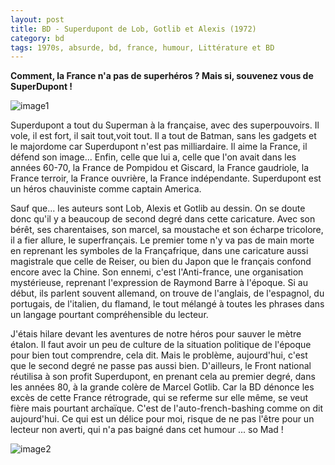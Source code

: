 ```yaml
---
layout: post
title: BD - Superdupont de Lob, Gotlib et Alexis (1972)
category: bd
tags: 1970s, absurde, bd, france, humour, Littérature et BD
---
```

**Comment, la France n'a pas de superhéros ? Mais si, souvenez vous de SuperDupont !**

![image1](https://cheziceman.files.wordpress.com/2018/10/superdupont.jpg)

Superdupont a tout du Superman à la française, avec des superpouvoirs. Il vole, il est fort, il sait tout,voit tout. Il a tout de Batman, sans les gadgets et le majordome car Superdupont n'est pas milliardaire. Il aime la France, il défend son image... Enfin, celle que lui a, celle que l'on avait dans les années 60-70, la France de Pompidou et Giscard, la France gaudriole, la France terroir, la France ouvrière, la France indépendante. Superdupont est un héros chauviniste comme captain America.

Sauf que... les auteurs sont Lob, Alexis et Gotlib au dessin. On se doute donc qu'il y a beaucoup de second degré dans cette caricature. Avec son bérêt, ses charentaises, son marcel, sa moustache et son écharpe tricolore, il a fier allure, le superfrançais. Le premier tome n'y va pas de main morte en reprenant les symboles de la Françafrique, dans une caricature aussi magistrale que celle de Reiser, ou bien du Japon que le français confond encore avec la Chine. Son ennemi, c'est l'Anti-france, une organisation mystérieuse, reprenant l'expression de Raymond Barre à l'époque. Si au début, ils parlent souvent allemand, on trouve de l'anglais, de l'espagnol, du portugais, de l'italien, du flamand, le tout mélangé à toutes les phrases dans un langage pourtant compréhensible du lecteur.

J'étais hilare devant les aventures de notre héros pour sauver le mètre étalon. Il faut avoir un peu de culture de la situation politique de l'époque pour bien tout comprendre, cela dit. Mais le problème, aujourd'hui, c'est que le second degré ne passe pas aussi bien. D'ailleurs, le Front national réutilisa à son profit Superdupont, en prenant cela au premier degré, dans les années 80, à la grande colère de Marcel Gotlib. Car la BD dénonce les excès de cette France rétrograde, qui se referme sur elle même, se veut fière mais pourtant archaïque. C'est de l'auto-french-bashing comme on dit aujourd'hui. Ce qui est un délice pour moi, risque de ne pas l'être pour un lecteur non averti, qui n'a pas baigné dans cet humour ... so Mad ! 

![image2](https://cheziceman.files.wordpress.com/2018/10/superdupont2.jpg)


